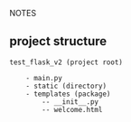 NOTES

## project structure

```
test_flask_v2 (project root)

    - main.py
    - static (directory)
    - templates (package)
        -- __init__.py
        -- welcome.html
```
    
    